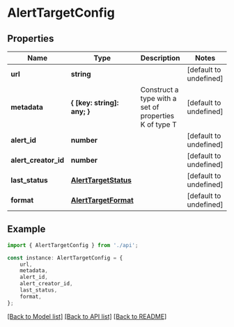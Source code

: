 # AlertTargetConfig


## Properties

Name | Type | Description | Notes
------------ | ------------- | ------------- | -------------
**url** | **string** |  | [default to undefined]
**metadata** | **{ [key: string]: any; }** | Construct a type with a set of properties K of type T | [default to undefined]
**alert_id** | **number** |  | [default to undefined]
**alert_creator_id** | **number** |  | [default to undefined]
**last_status** | [**AlertTargetStatus**](AlertTargetStatus.md) |  | [default to undefined]
**format** | [**AlertTargetFormat**](AlertTargetFormat.md) |  | [default to undefined]

## Example

```typescript
import { AlertTargetConfig } from './api';

const instance: AlertTargetConfig = {
    url,
    metadata,
    alert_id,
    alert_creator_id,
    last_status,
    format,
};
```

[[Back to Model list]](../README.md#documentation-for-models) [[Back to API list]](../README.md#documentation-for-api-endpoints) [[Back to README]](../README.md)
